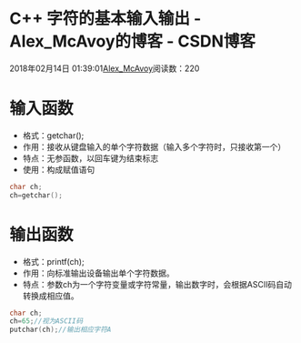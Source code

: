 # C++ 字符的基本输入输出 - Alex_McAvoy的博客 - CSDN博客





2018年02月14日 01:39:01[Alex_McAvoy](https://me.csdn.net/u011815404)阅读数：220








# 输入函数


- 格式：getchar();
- 作用：接收从键盘输入的单个字符数据（输入多个字符时，只接收第一个）
- 特点：无参函数，以回车键为结束标志
- 使用：构成赋值语句



```cpp
char ch;
ch=getchar();
```

# 输出函数


- 格式：printf(ch);
- 作用：向标准输出设备输出单个字符数据。
- 特点：参数ch为一个字符变量或字符常量，输出数字时，会根据ASCII码自动转换成相应值。

```cpp
char ch;
ch=65;//视为ASCII码
putchar(ch);//输出相应字符A
```





